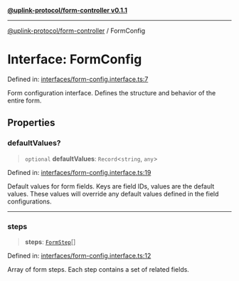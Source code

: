[**@uplink-protocol/form-controller v0.1.1**](../README.md)

***

[@uplink-protocol/form-controller](../globals.md) / FormConfig

# Interface: FormConfig

Defined in: [interfaces/form-config.interface.ts:7](https://github.com/jmkcoder/uplink-protocol-form-controller/blob/8991786ca293392fbb1434d450f2a292fb340f1d/src/interfaces/form-config.interface.ts#L7)

Form configuration interface.
Defines the structure and behavior of the entire form.

## Properties

### defaultValues?

> `optional` **defaultValues**: `Record`\<`string`, `any`\>

Defined in: [interfaces/form-config.interface.ts:19](https://github.com/jmkcoder/uplink-protocol-form-controller/blob/8991786ca293392fbb1434d450f2a292fb340f1d/src/interfaces/form-config.interface.ts#L19)

Default values for form fields.
Keys are field IDs, values are the default values.
These values will override any default values defined in the field configurations.

***

### steps

> **steps**: [`FormStep`](FormStep.md)[]

Defined in: [interfaces/form-config.interface.ts:12](https://github.com/jmkcoder/uplink-protocol-form-controller/blob/8991786ca293392fbb1434d450f2a292fb340f1d/src/interfaces/form-config.interface.ts#L12)

Array of form steps.
Each step contains a set of related fields.
